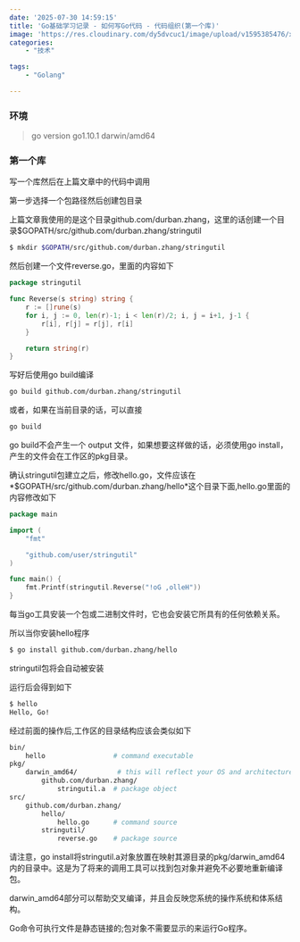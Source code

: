 ```yaml
---
date: '2025-07-30 14:59:15'
title: 'Go基础学习记录 - 如何写Go代码 - 代码组织(第一个库)'
image: 'https://res.cloudinary.com/dy5dvcuc1/image/upload/v1595385476/xiaorongmao/golang.jpg'
categories:
    - "技术"

tags:
    - "Golang"

---
```


### **环境**

> go version go1.10.1 darwin/amd64

### **第一个库**

写一个库然后在上篇文章中的代码中调用

第一步选择一个包路径然后创建包目录

上篇文章我使用的是这个目录github.com/durban.zhang，这里的话创建一个目录$GOPATH/src/github.com/durban.zhang/stringutil

```bash
$ mkdir $GOPATH/src/github.com/durban.zhang/stringutil
```

然后创建一个文件reverse.go，里面的内容如下

```go
package stringutil

func Reverse(s string) string {
	r := []rune(s)
	for i, j := 0, len(r)-1; i < len(r)/2; i, j = i+1, j-1 {
		r[i], r[j] = r[j], r[i]
	}

	return string(r)
}
```

写好后使用go build编译

```bash
go build github.com/durban.zhang/stringutil
```

或者，如果在当前目录的话，可以直接

```bash
go build
```

go build不会产生一个 output 文件，如果想要这样做的话，必须使用go install，产生的文件会在工作区的pkg目录。

确认stringutil包建立之后，修改hello.go，文件应该在\*$GOPATH/src/github.com/durban.zhang/hello\*这个目录下面,hello.go里面的内容修改如下

```go
package main

import (
	"fmt"

	"github.com/user/stringutil"
)

func main() {
	fmt.Printf(stringutil.Reverse("!oG ,olleH"))
}
```

每当go工具安装一个包或二进制文件时，它也会安装它所具有的任何依赖关系。

所以当你安装hello程序

```bash
$ go install github.com/durban.zhang/hello
```

stringutil包将会自动被安装

运行后会得到如下

```bash
$ hello
Hello, Go!
```

经过前面的操作后,工作区的目录结构应该会类似如下

```bash
bin/
    hello                 # command executable
pkg/
    darwin_amd64/          # this will reflect your OS and architecture
        github.com/durban.zhang/
            stringutil.a  # package object
src/
    github.com/durban.zhang/
        hello/
            hello.go      # command source
        stringutil/
            reverse.go    # package source
```

请注意，go install将stringutil.a对象放置在映射其源目录的pkg/darwin\_amd64内的目录中。这是为了将来的调用工具可以找到包对象并避免不必要地重新编译包。

darwin\_amd64部分可以帮助交叉编译，并且会反映您系统的操作系统和体系结构。

Go命令可执行文件是静态链接的;包对象不需要显示的来运行Go程序。
